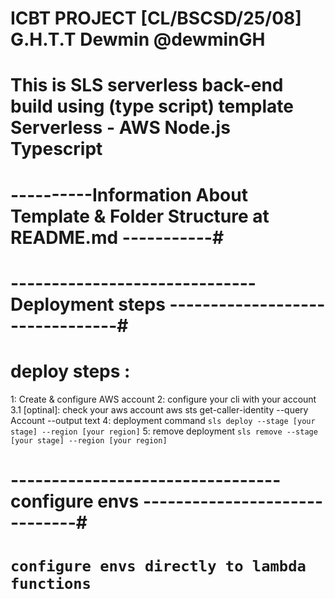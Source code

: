 # ICBT PROJECT [CL/BSCSD/25/08] G.H.T.T Dewmin @dewminGH

# This is SLS serverless back-end build using (type script) template Serverless - AWS Node.js Typescript

# ----------Information About Template & Folder Structure at README.md -----------#

# ------------------------------ Deployment steps --------------------------------#

# deploy steps :

1: Create & configure AWS account
2: configure your cli with your account
3.1 [optinal]: check your aws account
aws sts get-caller-identity --query Account --output text
4: deployment command
`sls deploy --stage [your stage] --region [your region]`
5: remove deployment
`sls remove --stage [your stage] --region [your region]`

# ---------------------------------configure envs ------------------------------#

# `configure envs directly to lambda functions`
